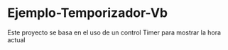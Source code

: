 # Ejemplo-Temporizador-Vb
 Este proyecto se basa en el uso de un control Timer para mostrar la hora actual
